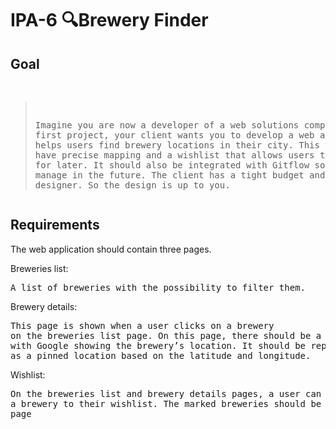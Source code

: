 # IPA-6 🔍Brewery Finder

<h2>Goal</h2>
<pre>

> Imagine you are now a developer of a web solutions company. As your first project, your client wants you to develop a web application that helps users find brewery locations in their city. This web app should have precise mapping and a wishlist that allows users to save breweries for later. It should also be integrated with Gitflow so it is easier to manage in the future.
> The client has a tight budget and doesn’t have a designer. So the design is up
> to you.</pre>

<h2>Requirements</h2>
The web application should contain three pages.
<p></p>
<p>Breweries list:</p> <pre>A list of breweries with the possibility to filter them.</pre>
<p>Brewery details:</p> <pre>This page is shown when a user clicks on a brewery
on the breweries list page. On this page, there should be a map integrated
with Google showing the brewery’s location. It should be represented
as a pinned location based on the latitude and longitude.</pre>

<p>Wishlist:</p> <pre>On the breweries list and brewery details pages, a user can add
a brewery to their wishlist. The marked breweries should be shown on this
page</pre>
